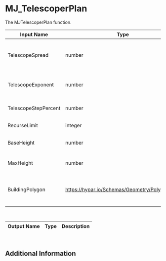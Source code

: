 

# MJ_TelescoperPlan

The MJTelescoperPlan function.

|Input Name|Type|Description|
|---|---|---|
|TelescopeSpread|number|Max overall telescoping for a building arm.|
|TelescopeExponent|number|Exponent controlling the height distribution.|
|TelescopeStepPercent|number|Percentage shrink at each step.|
|RecurseLimit|integer|Number of branches.|
|BaseHeight|number|Height of base of telescoping.|
|MaxHeight|number|Height of top of telescoping.|
|BuildingPolygon|https://hypar.io/Schemas/Geometry/Polygon.json|The initial polygon from which telescoping occurs.|


<br>

|Output Name|Type|Description|
|---|---|---|


<br>

## Additional Information